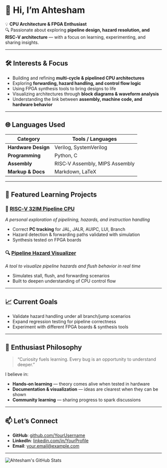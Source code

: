 # 👋 Hi, I’m Ahtesham  

💡 **CPU Architecture & FPGA Enthusiast**  
🔍 Passionate about exploring **pipeline design, hazard resolution, and RISC‑V architecture** — with a focus on learning, experimenting, and sharing insights.

---

## 🛠️ Interests & Focus
- Building and refining **multi‑cycle & pipelined CPU architectures**
- Exploring **forwarding, hazard handling, and control flow logic**
- Using FPGA synthesis tools to bring designs to life
- Visualizing architectures through **block diagrams & waveform analysis**
- Understanding the link between **assembly, machine code, and hardware behavior**

---

## 🌐 Languages Used
| Category           | Tools / Languages |
|--------------------|-------------------|
| **Hardware Design** | Verilog, SystemVerilog |
| **Programming**    | Python, C |
| **Assembly**       | RISC‑V Assembly, MIPS Assembly |
| **Markup & Docs**  | Markdown, LaTeX |

---

## 📂 Featured Learning Projects
### 🚀 [RISC‑V 32IM Pipeline CPU](#)
_A personal exploration of pipelining, hazards, and instruction handling_  
- Correct **PC tracking** for JAL, JALR, AUIPC, LUI, Branch  
- Hazard detection & forwarding paths validated with simulation  
- Synthesis tested on FPGA boards

### 🔍 [Pipeline Hazard Visualizer](#)
_A tool to visualize pipeline hazards and flush behavior in real time_  
- Simulates stall, flush, and forwarding scenarios  
- Built to deepen understanding of CPU control flow

---

## 📈 Current Goals
- Validate hazard handling under all branch/jump scenarios
- Expand regression testing for pipeline correctness
- Experiment with different FPGA boards & synthesis tools

---

## 📜 Enthusiast Philosophy
> “Curiosity fuels learning. Every bug is an opportunity to understand deeper.”

I believe in:
- **Hands‑on learning** — theory comes alive when tested in hardware
- **Documentation & visualization** — ideas are clearest when they can be shown
- **Community learning** — sharing progress to spark discussions

---

## 📫 Let’s Connect
- **GitHub**: [github.com/YourUsername](#)
- **LinkedIn**: [linkedin.com/in/YourProfile](#)
- **Email**: your.email@example.com

---

<!-- Optional: Add GitHub Stats -->
![Ahtesham's GitHub Stats](https://github-readme-stats.vercel.app/api?username=YourUsername&show_icons=true&theme=radical)
